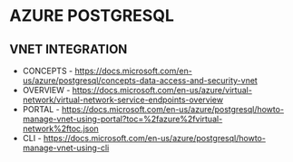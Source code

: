 # AZURE POSTGRESQL

## VNET INTEGRATION

* CONCEPTS - https://docs.microsoft.com/en-us/azure/postgresql/concepts-data-access-and-security-vnet
* OVERVIEW - https://docs.microsoft.com/en-us/azure/virtual-network/virtual-network-service-endpoints-overview
* PORTAL - https://docs.microsoft.com/en-us/azure/postgresql/howto-manage-vnet-using-portal?toc=%2fazure%2fvirtual-network%2ftoc.json 
* CLI - https://docs.microsoft.com/en-us/azure/postgresql/howto-manage-vnet-using-cli 

